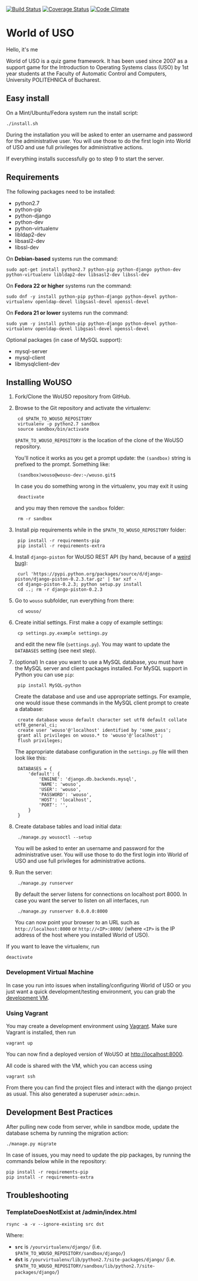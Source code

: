 [![Build Status](https://travis-ci.org/rosedu/wouso.svg?branch=master)](https://travis-ci.org/rosedu/wouso)
[![Coverage Status](https://coveralls.io/repos/github/rosedu/wouso/badge.svg?branch=master)](https://coveralls.io/github/rosedu/wouso?branch=master)
[![Code Climate](https://codeclimate.com/github/rosedu/wouso/badges/gpa.svg)](https://codeclimate.com/github/rosedu/wouso)

# World of USO
Hello, it's me

World of USO is a quiz game framework. It has been used since 2007 as a support game for the Introduction to Operating Systems class (USO) by 1st year students at the Faculty of Automatic Control and Computers, University POLITEHNICA of Bucharest.

## Easy install

On a Mint/Ubuntu/Fedora system run the install script:

    ./install.sh

During the installation you will be asked to enter an username and password for the administrative user. You will use those to do the first login into World of USO and use full privileges for administrative actions.

If everything installs successfully go to step 9 to start the server.

## Requirements

The following packages need to be installed:

* python2.7
* python-pip
* python-django
* python-dev
* python-virtualenv
* libldap2-dev
* libsasl2-dev
* libssl-dev

On **Debian-based** systems run the command:

    sudo apt-get install python2.7 python-pip python-django python-dev python-virtualenv libldap2-dev libsasl2-dev libssl-dev

On **Fedora 22 or higher** systems run the command:

    sudo dnf -y install python-pip python-django python-devel python-virtualenv openldap-devel libgsasl-devel openssl-devel

On **Fedora 21 or lower** systems run the command:

    sudo yum -y install python-pip python-django python-devel python-virtualenv openldap-devel libgsasl-devel openssl-devel

Optional packages (in case of MySQL support):
* mysql-server
* mysql-client
* libmysqlclient-dev


## Installing WoUSO

1. Fork/Clone the WoUSO repository from GitHub.

2. Browse to the Git repository and activate the virtualenv:

        cd $PATH_TO_WOUSO_REPOSITORY
        virtualenv -p python2.7 sandbox
        source sandbox/bin/activate

    `$PATH_TO_WOUSO_REPOSITORY` is the location of the clone of the WoUSO repository.

    You'll notice it works as you get a prompt update: the `(sandbox)` string is prefixed to the prompt. Something like:

        (sandbox)wouso@wouso-dev:~/wouso.git$

    In case you do something wrong in the virtualenv, you may exit it using

        deactivate

    and you may then remove the `sandbox` folder:

        rm -r sandbox

3. Install pip requirements while in the `$PATH_TO_WOUSO_REPOSITORY` folder:

        pip install -r requirements-pip
        pip install -r requirements-extra

4. Install `django-piston` for WoUSO REST API (by hand, because of a [weird bug](https://bitbucket.org/jespern/django-piston/issue/173/attributeerror-module-object-has-no)):

        curl 'https://pypi.python.org/packages/source/d/django-piston/django-piston-0.2.3.tar.gz' | tar xzf -
        cd django-piston-0.2.3; python setup.py install
        cd ..; rm -r django-piston-0.2.3


5. Go to `wouso` subfolder, run everything from there:

        cd wouso/

6. Create initial settings. First make a copy of example settings:

        cp settings.py.example settings.py

    and edit the new file (`settings.py`). You may want to update the `DATABASES` setting (see next step).

7. (optional) In case you want to use a MySQL database, you must have the MySQL server and client packages installed. For MySQL support in Python you can use `pip`:

        pip install MySQL-python

    Create the database and use and use appropriate settings. For example, one would issue these commands in the MySQL client prompt to create a database:

        create database wouso default character set utf8 default collate utf8_general_ci;
        create user 'wouso'@'localhost' identified by 'some_pass';
        grant all privileges on wouso.* to 'wouso'@'localhost';
        flush privileges;

    The appropriate database configuration in the `settings.py` file will then look like this:

        DATABASES = {
            'default': {
                'ENGINE': 'django.db.backends.mysql',
                'NAME': 'wouso',
                'USER': 'wouso',
                'PASSWORD': 'wouso',
                'HOST': 'localhost',
                'PORT': '',
            }
        }

8. Create database tables and load initial data:

        ./manage.py wousoctl --setup

    You will be asked to enter an username and password for the administrative user. You will use those to do the first login into World of USO and use full privileges for administrative actions.

9. Run the server:

        ./manage.py runserver

    By default the server listens for connections on localhost port 8000. In case you want the server to listen on all interfaces, run

        ./manage.py runserver 0.0.0.0:8000

    You can now point your browser to an URL such as `http://localhost:8000` or `http://<IP>:8000/` (where `<IP>` is the IP address of the host where you installed World of USO).


If you want to leave the virtualenv, run

    deactivate


### Development Virtual Machine

In case you run into issues when installing/configuring World of USO or you just want a quick development/testing environment, you can grab the [development VM](https://github.com/rosedu/wouso/wiki/Development-VM).


### Using Vagrant

You may create a development environment using [Vagrant](http://www.vagrantup.com/). Make sure Vagrant is installed, then run

    vagrant up

You can now find a deployed version of WoUSO at [http://localhost:8000](http://localhost:8000).

All code is shared with the VM, which you can access using

    vagrant ssh

From there you can find the project files and interact with the django project as usual.
This also generated a superuser `admin:admin`.


## Development Best Practices

After pulling new code from server, while in sandbox mode, update the database schema by running the migration action:

    ./manage.py migrate

In case of issues, you may need to update the pip packages, by running the commands below while in the repository:

    pip install -r requirements-pip
    pip install -r requirements-extra

## Troubleshooting

### TemplateDoesNotExist at /admin/index.html

    rsync -a -v --ignore-existing src dst

Where:
* **`src`** is `/yourvirtualenv/django/` (i.e. `$PATH_TO_WOUSO_REPOSITORY/sandbox/django/`)
* **`dst`** is `/yourvirtualenv/lib/python2.7/site-packages/django/` (i.e. `$PATH_TO_WOUSO_REPOSITORY/sandbox/lib/python2.7/site-packages/django/`)
